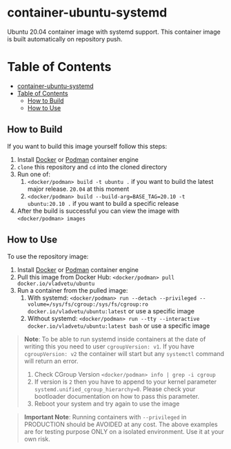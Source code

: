 # container-ubuntu-systemd
Ubuntu 20.04 container image with systemd support.
This container image is built automatically on repository push.
# Table of Contents
- [container-ubuntu-systemd](#container-ubuntu-systemd)
- [Table of Contents](#table-of-contents)
  - [How to Build](#how-to-build)
  - [How to Use](#how-to-use)

## How to Build
If you want to build this image yourself follow this steps:
1. Install [Docker](https://docs.docker.com/get-docker/) or [Podman](https://podman.io/getting-started/installation) container engine
2. `clone` this repository and `cd` into the cloned directory
3. Run one of:
    1. `<docker/podman> build -t ubuntu .` if you want to build the latest major release. `20.04` at this moment
    2. `<docker/podman> build --build-arg=BASE_TAG=20.10 -t ubuntu:20.10 .` if you want to build a specific release
4. After the build is successful you can view the image with `<docker/podman> images`
## How to Use
To use the repository image:
1. Install [Docker](https://docs.docker.com/get-docker/) or [Podman](https://podman.io/getting-started/installation) container engine
2. Pull this image from Docker Hub: `<docker/podman> pull docker.io/vladvetu/ubuntu`
3. Run a container from the pulled image: 
   1. With systemd: `<docker/podman> run --detach --privileged --volume=/sys/fs/cgroup:/sys/fs/cgroup:ro docker.io/vladvetu/ubuntu:latest` or use a specific image
   2. Without systemd: `<docker/podman> run --tty --interactive docker.io/vladvetu/ubuntu:latest bash` or use a specific image

> **Note**: To be able to run systemd inside containers at the date of writing this you need to user `cgroupVersion: v1`. If you have `cgroupVersion: v2` the container will start but any `systemctl` command will return an error.
> 1. Check CGroup Version `<docker/podman> info | grep -i cgroup`
> 2. If version is `2` then you have to append to your kernel parameter `systemd.unified_cgroup_hierarchy=0`. Please check your bootloader  documentation on how to pass this parameter.
> 3. Reboot your system and try again to use the image

> **Important Note**: Running containers with `--privileged` in PRODUCTION should be AVOIDED at any cost. The above examples are for testing purpose ONLY on a isolated environment. Use it at your own risk.
